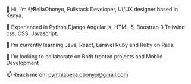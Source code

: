 👋 Hi, I’m @BellaObonyo, Fullstack Developer, UI/UX designer based in Kenya.

👀 Experienced in Python,Django,Angular js, HTML 5, Boostrap 3,Tailwind css, CSS, Javascript.

🌱 I’m currently learning  Java, React, Laravel Ruby and Ruby on Rails.

💞️ I’m looking to collaborate on Both fronted projects and Mobile Development

📫 Reach me on: cynthiabella.obonyo@gmail.com

<!---
BellaObonyo/BellaObonyo is a ✨ special ✨ repository because its `README.md` (this file) appears on your GitHub profile.
You can click the Preview link to take a look at your changes.
--->
